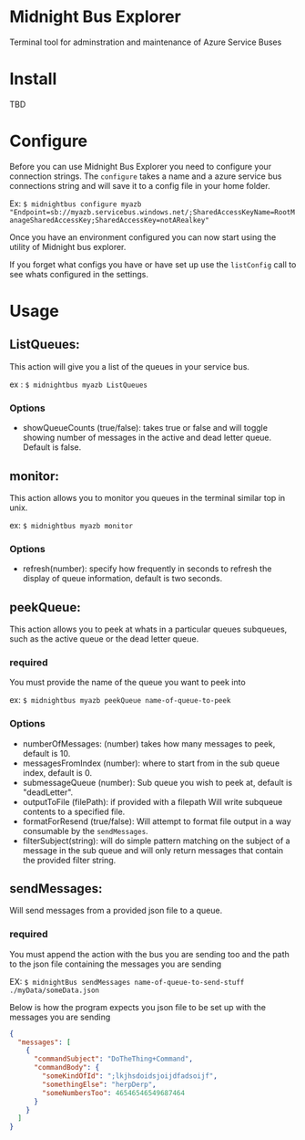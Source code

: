 # Midnight Bus Explorer
Terminal tool for adminstration and maintenance of Azure Service Buses 

# Install

TBD

# Configure

Before you can use Midnight Bus Explorer you need to configure your connection strings. The `configure` takes a name and a azure service bus connections string and will save it to a config file in your home folder. 

Ex: `$ midnightbus configure myazb "Endpoint=sb://myazb.servicebus.windows.net/;SharedAccessKeyName=RootManageSharedAccessKey;SharedAccessKey=notARealkey"`

Once you have an environment configured you can now start using the utility of Midnight bus explorer.

If you forget what configs you have or have set up use the `listConfig` call to see whats configured in the settings.

# Usage

## ListQueues:

This action will give you a list of the queues in your service bus. 

ex : `$ midnightbus myazb ListQueues` 

### Options

- showQueueCounts (true/false): takes true or false and will toggle showing number of messages in the active and dead letter queue. Default is false. 

## monitor:

This action allows you to monitor you queues in the terminal similar top in unix. 

ex: `$ midnightbus myazb monitor` 

### Options

- refresh(number): specify how frequently in seconds to refresh the display of queue information, default is two seconds. 

## peekQueue:

This action allows you to peek at whats in a particular queues subqueues, such as the active queue or the dead letter queue. 

### required

You must provide the name of the queue you want to peek into

ex: `$ midnightbus myazb peekQueue name-of-queue-to-peek` 

### Options 

- numberOfMessages: (number) takes how many messages to peek, default is 10. 
- messagesFromIndex (number): where to start from in the sub queue index, default is 0. 
- submessageQueue (number): Sub queue you wish to peek at, default is "deadLetter". 
- outputToFile (filePath): if provided with a filepath Will write subqueue contents to a specified file. 
- formatForResend (true/false): Will attempt to format file output in a way consumable by the `sendMessages`.
- filterSubject(string): will do simple pattern matching on the subject of a message in the sub queue and will only return messages that contain the provided filter string.

## sendMessages:

Will send messages from a provided json file to a queue. 

### required 

You must append the action with the bus you are sending too and the path to the json file containing the messages you are sending

EX: `$ midnightBus sendMessages name-of-queue-to-send-stuff ./myData/someData.json` 

Below is how the program expects you json file to be set up with the messages you are sending

```json
{
  "messages": [
    {
      "commandSubject": "DoTheThing+Command",
      "commandBody": {
        "someKindOfId": ";lkjhsdoidsjoijdfadsoijf",
        "somethingElse": "herpDerp",
        "someNumbersToo": 46546546549687464
      }
    }
  ]
}
```














